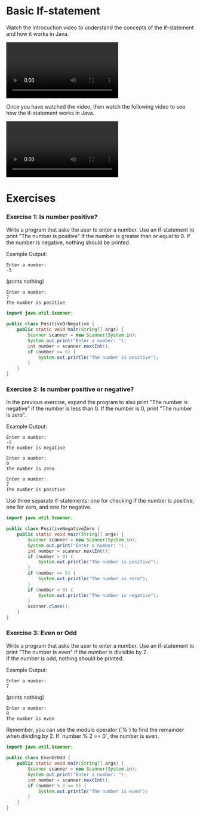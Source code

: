 # Basic If-statement

Watch the introcuction video to understand the concepts of the if-statement and how it works in Java.

<video src="https://youtu.be/aK1hu_LXYs8"></video>

Once you have watched the video, then watch the following video to see how the if-statement works in Java.

<video src="https://youtu.be/Vu3C2OFt9cU"></video>

# Exercises

### Exercise 1: Is number positive?
Write a program that asks the user to enter a number. Use an if-statement to print "The number is positive" if the number is greater than or equal to 0. If the number is negative, nothing should be printed.

Example Output:
```
Enter a number:
-5
```
(prints nothing)

```
Enter a number:
7
The number is positive
```

<hint title="Solution">

```java
import java.util.Scanner;

public class PositiveOrNegative {
    public static void main(String[] args) {
        Scanner scanner = new Scanner(System.in);
        System.out.print("Enter a number: ");
        int number = scanner.nextInt();
        if (number >= 0) {
            System.out.println("The number is positive");
        }
    }
}
```
</hint>

### Exercise 2: Is number positive or negative?

In the previous exercise, expand the program to also print "The number is negative" if the number is less than 0. If the number is 0, print "The number is zero".

Example Output:
```
Enter a number:
-5
The number is negative
```

```
Enter a number:
0
The number is zero
```

```
Enter a number:
7
The number is positive
```

<hint title="Hint 1">
Use three separate if-statements: one for checking if the number is positive, one for zero, and one for negative.
</hint>

<hint title="Solution">

```java
import java.util.Scanner;

public class PositiveNegativeZero {
    public static void main(String[] args) {
        Scanner scanner = new Scanner(System.in);
        System.out.print("Enter a number: ");
        int number = scanner.nextInt();
        if (number > 0) {
            System.out.println("The number is positive");
        }
        if (number == 0) {
            System.out.println("The number is zero");
        }
        if (number < 0) {
            System.out.println("The number is negative");
        }
        scanner.close();
    }
}
```
</hint>

### Exercise 3: Even or Odd
Write a program that asks the user to enter a number. Use an if-statement to print "The number is even" if the number is divisible by 2.\
If the number is odd, nothing should be printed.

Example Output:
```
Enter a number:
7
```
(prints nothing)

```
Enter a number:
8
The number is even
```

<hint title="Hint 1">
Remember, you can use the modulo operator (`%`) to find the remainder when dividing by 2. If `number % 2 == 0`, the number is even.
</hint>

<hint title="Solution">

```java
import java.util.Scanner;

public class EvenOrOdd {
    public static void main(String[] args) {
        Scanner scanner = new Scanner(System.in);
        System.out.print("Enter a number: ");
        int number = scanner.nextInt();
        if (number % 2 == 0) {
            System.out.println("The number is even");
        }
    }
}
```
</hint>
